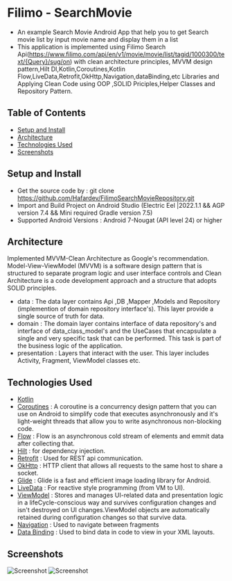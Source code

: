 # Filimo - SearchMovie
- An example Search Movie Android App that help you to get Search movie list by input movie name and display them in a list
- This application is implemented using Filimo Search Api(https://www.filimo.com/api/en/v1/movie/movie/list/tagid/1000300/text/{Query}/sug/on) with clean architecture principles, MVVM design pattern,Hilt DI,Kotlin,Coroutines,Kotlin Flow,LiveData,Retrofit,OkHttp,Navigation,dataBinding,etc Libraries and Applying Clean Code using OOP ,SOLID Priciples,Helper Classes and Repository Pattern.


## Table of Contents
* [Setup and Install](#setup_and_nstall)
* [Architecture](#architecture)
* [Technologies Used](#technologies-used)
* [Screenshots](#Screenshots)

## Setup and Install
- Get the source code by : git clone https://github.com/Hafardev/FilimoSearchMovieRepository.git
- Import and Build Project on Android Studio (Electric Eel |2022.1.1 && AGP version 7.4 && Mini required Gradle version 7.5)
- Supported Android Versions : Android 7-Nougat (API level 24) or higher


## Architecture
Implemented MVVM-Clean Architecture as Google's recommendation. Model-View-ViewModel (MVVM) is a software design pattern that is structured to separate program logic and user interface controls and Clean Architecture is a code development approach and a structure that adopts SOLID principles.
- data : The data layer contains Api ,DB ,Mapper ,Models and Repository (implemention of domain repository interface's). This layer provide a single source of truth for data. 
- domain : The domain layer contains interface of data repository's and interface of data_class_model's and the UseCases that encapsulate a single and very specific task that can be performed. This task is part of the business logic of the application.
- presentation : Layers that interact with the user. This layer includes Activity, Fragment, ViewModel classes etc.


## Technologies Used
- [Kotlin](https://kotlinlang.org/)
- [Coroutines](https://github.com/Kotlin/kotlinx.coroutines) : A coroutine is a concurrency design pattern that you can use on Android to simplify code that executes asynchronously and it's light-weight threads that allow you to write asynchronous non-blocking code.
- [Flow](https://kotlinlang.org/api/kotlinx.coroutines/kotlinx-coroutines-core/kotlinx.coroutines.flow/) : Flow is an asynchronous cold stream of elements and emmit data after collecting that.
- [Hilt](https://developer.android.com/training/dependency-injection/hilt-android) : for dependency injection.
- [Retrofit](https://github.com/square/retrofit) : Used for REST api communication.
- [OkHttp](https://square.github.io/okhttp/) : HTTP client that allows all requests to the same host to share a socket.
- [Glide](https://bumptech.github.io/glide/) : Glide is a fast and efficient image loading library for Android.
- [LiveData](https://developer.android.com/topic/libraries/architecture/livedata) : For reactive style programming (from VM to UI).
- [ViewModel](https://developer.android.com/topic/libraries/architecture/viewmodel) : Stores and manages UI-related data and presentation logic in a lifeCycle-conscious way and survives configuration changes and isn't destroyed on UI changes.ViewModel objects are automatically retained during configuration changes so that survive data.
- [Navigation](https://developer.android.com/guide/navigation/get-started) : Used to navigate between fragments
- [Data Binding](https://developer.android.com/topic/libraries/data-binding) : Used to bind data in code to view in your XML layouts.


## Screenshots
![Screenshot](https://user-images.githubusercontent.com/127316982/253751752-0d726040-fe8c-45f3-9b46-d611581ed83f.jpg)
![Screenshot](https://user-images.githubusercontent.com/127316982/253751765-78e599ee-9f76-4048-8fa1-f4dcf2438762.jpg)
